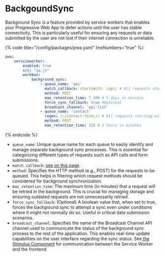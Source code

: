 # BackgoundSync

Background Sync is a feature provided by service workers that enables your Progressive Web App to defer actions until the user has stable connectivity. This is particularly useful for ensuring any requests or data submitted by the user are not lost if their internet connection is unreliable.

{% code title="/config/packages/pwa.yaml" lineNumbers="true" %}
```yaml
pwa:
    serviceworker:
        enabled: true
        src: "sw.js"
        workbox:
            background_sync:
                - queue_name: 'api'
                  match_callback: startsWith: /api/ # All requests starting with /api/
                  method: POST
                  max_retention_time: 7_200 # 5 days in minutes
                  force_sync_fallback: true #Optional
                  broadcast_channel: 'api-list'
                - queue_name: 'contact'
                  regex: /\/contact-form\// # All requests starting with /contact-form/
                  method: POST
                  max_retention_time: 120 # 2 hours in minutes
```
{% endcode %}

* `queue_name`: Unique queue name for each queue to easily identify and manage separate background sync processes. This is essential for categorizing different types of requests such as API calls and form submissions.
* `match_callback`: [see on this page](warm-caching.md#match-callback).
* `method`: Specifies the HTTP method (e.g., POST) for the requests to be queued. This helps in filtering which request methods should be considered for background synchronization.
* `max_retention_time`: The maximum time (in minutes) that a request will be retried in the background. This is crucial for managing storage and ensuring outdated requests are not unnecessarily retried.
* `force_sync_fallback`: (Optional) A boolean value that, when set to true, forces the background sync to attempt a sync even under conditions where it might not normally do so. Useful in critical data submission scenarios.
* `broadcast_channel`: Specifies the name of the Broadcast Channel API channel used to communicate the status of the background sync process to the rest of the application. This enables real-time update capabilities on the user interface regarding the sync status. See[ the Stimulus Component](../../symfony-ux/sync-broadcast.md) for communication between the Service Worker and the frontend.
